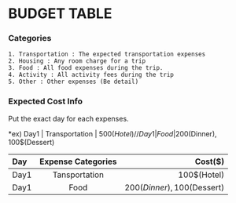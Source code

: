 # BUDGET TABLE

### Categories
~~~
1. Transportation : The expected transportation expenses
2. Housing : Any room charge for a trip
3. Food : All food expenses during the trip. 
4. Activity : All activity fees during the trip
5. Other : Other expenses (Be detail)
~~~

### Expected Cost Info

Put the exact day for each expenses.

*ex) Day1 | Transportation | 500$(Hotel) // Day1 | Food | 200$(Dinner), 100$(Dessert)

| Day | Expense Categories | Cost($) |
| :-------- | :--------: | --------: |
|Day1|Tansportation|100$(Hotel)|
|Day1|Food|200$(Dinner), 100$(Dessert)|

